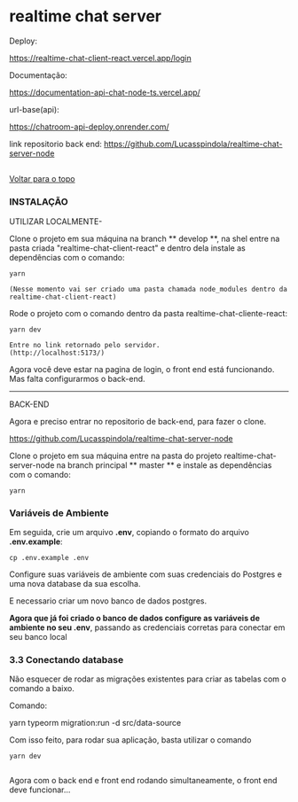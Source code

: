 # realtime chat server

Deploy:

https://realtime-chat-client-react.vercel.app/login

Documentação:

https://documentation-api-chat-node-ts.vercel.app/

url-base(api):

https://chatroom-api-deploy.onrender.com/

link repositorio back end:
https://github.com/Lucasspindola/realtime-chat-server-node

##

[ Voltar para o topo ](#tabela-de-conteúdos)

### INSTALAÇÃO

UTILIZAR LOCALMENTE-

Clone o projeto em sua máquina na branch ** develop **, na shel entre na pasta criada "realtime-chat-client-react" e dentro dela instale as dependências com o comando:

```
yarn

(Nesse momento vai ser criado uma pasta chamada node_modules dentro da realtime-chat-client-react)

```

Rode o projeto com o comando dentro da pasta realtime-chat-cliente-react:

```
yarn dev

Entre no link retornado pelo servidor.
(http://localhost:5173/)

```

Agora você deve estar na pagina de login, o front end está funcionando. Mas falta configurarmos o back-end.

---

BACK-END

Agora e preciso entrar no repositorio de back-end, para fazer o clone.

https://github.com/Lucasspindola/realtime-chat-server-node

Clone o projeto em sua máquina entre na pasta do projeto realtime-chat-server-node na branch principal ** master ** e instale as dependências com o comando:

```shell
yarn
```

### Variáveis de Ambiente

Em seguida, crie um arquivo **.env**, copiando o formato do arquivo **.env.example**:

```
cp .env.example .env
```

Configure suas variáveis de ambiente com suas credenciais do Postgres e uma nova database da sua escolha.

E necessario criar um novo banco de dados postgres.

**Agora que já foi criado o banco de dados configure as variáveis de ambiente no seu .env**, passando as credenciais corretas para conectar em seu banco local

### 3.3 Conectando database

Não esquecer de rodar as migrações existentes para criar as tabelas com o comando a baixo.

Comando:

yarn typeorm migration:run -d src/data-source

Com isso feito, para rodar sua aplicação, basta utilizar o comando

```
yarn dev
```

```

```

Agora com o back end e front end rodando simultaneamente, o front end deve funcionar...
